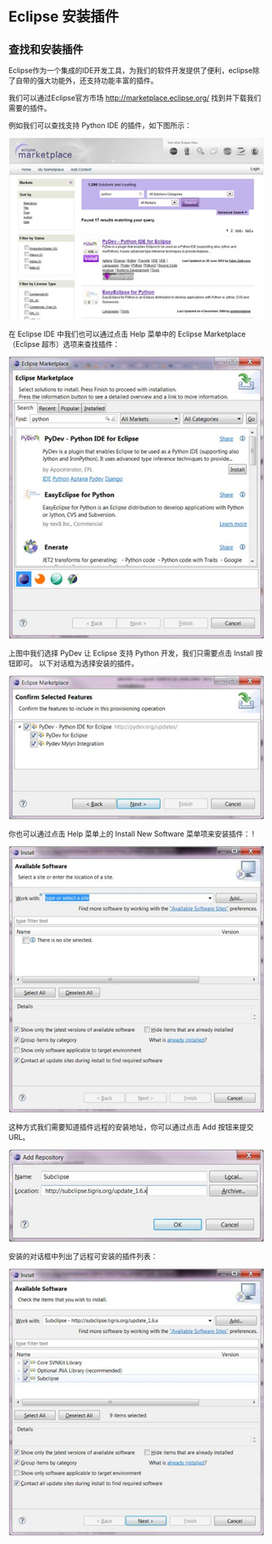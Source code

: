 # Eclipse 安装插件

## 查找和安装插件

Eclipse作为一个集成的IDE开发工具，为我们的软件开发提供了便利，eclipse除了自带的强大功能外，还支持功能丰富的插件。

我们可以通过Eclipse官方市场 http://marketplace.eclipse.org/ 找到并下载我们需要的插件。

例如我们可以查找支持 Python IDE 的插件，如下图所示：

![](images/eclipse-install-plugins/install_plugin_1.jpg) 

在 Eclipse IDE 中我们也可以通过点击 Help 菜单中的 Eclipse Marketplace（Eclipse 超市）选项来查找插件：

![](images/eclipse-install-plugins/install_plugin_2.jpg) 

上图中我们选择 PyDev 让 Eclipse 支持 Python 开发，我们只需要点击 Install 按钮即可。 以下对话框为选择安装的插件。

![](images/eclipse-install-plugins/install_plugin_3.jpg) 

你也可以通过点击 Help 菜单上的 Install New Software 菜单项来安装插件： !

![](images/eclipse-install-plugins/install_plugin_4.jpg) 

这种方式我们需要知道插件远程的安装地址，你可以通过点击 Add 按钮来提交 URL。

![](images/eclipse-install-plugins/install_plugin_5.jpg) 

安装的对话框中列出了远程可安装的插件列表：

![](images/eclipse-install-plugins/install_plugin_6.jpg) 
